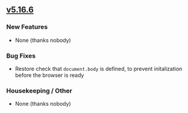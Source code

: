 ## [v5.16.6](https://github.com/honestbleeps/Reddit-Enhancement-Suite/releases/v5.16.6)

### New Features

- None (thanks nobody)

### Bug Fixes

- Restore check that `document.body` is defined, to prevent initalization before the browser is ready

### Housekeeping / Other

- None (thanks nobody)
